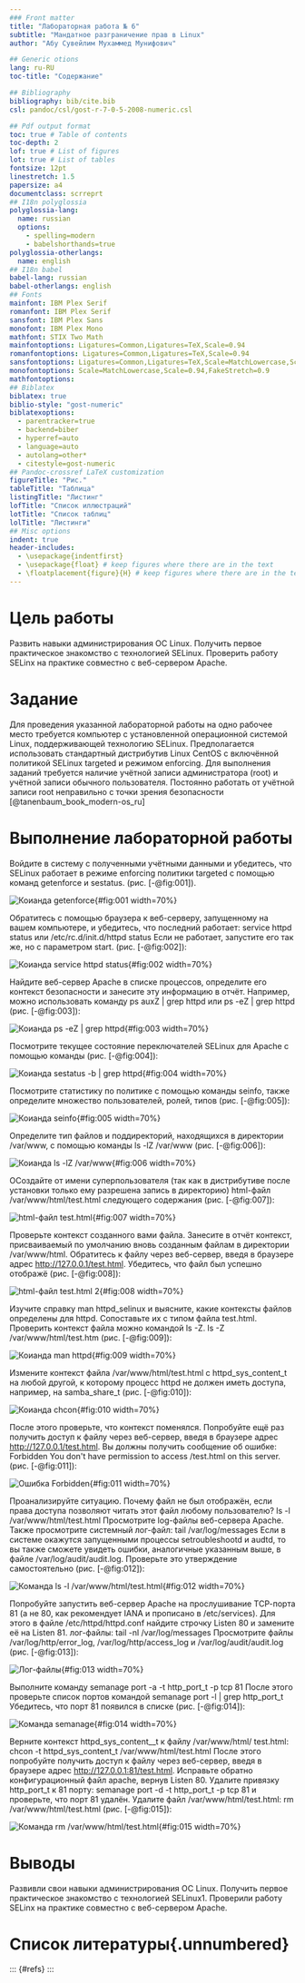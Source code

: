 ```yaml
---
### Front matter
title: "Лабораторная работа № 6"
subtitle: "Мандатное разграничение прав в Linux"
author: "Абу Сувейлим Мухаммед Мунифович"

## Generic otions
lang: ru-RU
toc-title: "Содержание"

## Bibliography
bibliography: bib/cite.bib
csl: pandoc/csl/gost-r-7-0-5-2008-numeric.csl

## Pdf output format
toc: true # Table of contents
toc-depth: 2
lof: true # List of figures
lot: true # List of tables
fontsize: 12pt
linestretch: 1.5
papersize: a4
documentclass: scrreprt
## I18n polyglossia
polyglossia-lang:
  name: russian
  options:
	- spelling=modern
	- babelshorthands=true
polyglossia-otherlangs:
  name: english
## I18n babel
babel-lang: russian
babel-otherlangs: english
## Fonts
mainfont: IBM Plex Serif
romanfont: IBM Plex Serif
sansfont: IBM Plex Sans
monofont: IBM Plex Mono
mathfont: STIX Two Math
mainfontoptions: Ligatures=Common,Ligatures=TeX,Scale=0.94
romanfontoptions: Ligatures=Common,Ligatures=TeX,Scale=0.94
sansfontoptions: Ligatures=Common,Ligatures=TeX,Scale=MatchLowercase,Scale=0.94
monofontoptions: Scale=MatchLowercase,Scale=0.94,FakeStretch=0.9
mathfontoptions:
## Biblatex
biblatex: true
biblio-style: "gost-numeric"
biblatexoptions:
  - parentracker=true
  - backend=biber
  - hyperref=auto
  - language=auto
  - autolang=other*
  - citestyle=gost-numeric
## Pandoc-crossref LaTeX customization
figureTitle: "Рис."
tableTitle: "Таблица"
listingTitle: "Листинг"
lofTitle: "Список иллюстраций"
lotTitle: "Список таблиц"
lolTitle: "Листинги"
## Misc options
indent: true
header-includes:
  - \usepackage{indentfirst}
  - \usepackage{float} # keep figures where there are in the text
  - \floatplacement{figure}{H} # keep figures where there are in the text
---
```


# Цель работы

Развить навыки администрирования ОС Linux. Получить первое практическое знакомство с технологией SELinux.
Проверить работу SELinx на практике совместно с веб-сервером Apache.

# Задание

Для проведения указанной лабораторной работы на одно рабочее место требуется компьютер с установленной операционной системой Linux,
поддерживающей технологию SELinux.
Предполагается использовать стандартный дистрибутив Linux CentOS с включённой политикой SELinux targeted и режимом enforcing. Для выполнения заданий требуется наличие учётной записи администратора (root) и
учётной записи обычного пользователя. Постоянно работать от учётной записи root неправильно с точки зрения безопасности [@tanenbaum_book_modern-os_ru]


# Выполнение лабораторной работы

Войдите в систему с полученными учётными данными и убедитесь, что
SELinux работает в режиме enforcing политики targeted с помощью команд getenforce и sestatus. (рис. [-@fig:001]).

![Коианда getenforce](image/screenshot-01.jpg){#fig:001 width=70%}

Обратитесь с помощью браузера к веб-серверу, запущенному на вашем компьютере, и убедитесь, что последний работает:
service httpd status
или
/etc/rc.d/init.d/httpd status
Если не работает, запустите его так же, но с параметром start. (рис. [-@fig:002]):

![Коианда service httpd status](image/screenshot-03.jpg){#fig:002 width=70%}

Найдите веб-сервер Apache в списке процессов, определите его контекст
безопасности и занесите эту информацию в отчёт. Например, можно использовать команду
ps auxZ | grep httpd или ps -eZ | grep httpd (рис. [-@fig:003]):

![Коианда ps -eZ | grep httpd](image/screenshot-04.jpg){#fig:003 width=70%}

Посмотрите текущее состояние переключателей SELinux для Apache с помощью команды (рис. [-@fig:004]):

![Коианда sestatus -b | grep httpd](image/screenshot-06.jpg){#fig:004 width=70%}

Посмотрите статистику по политике с помощью команды seinfo, также определите множество пользователей, ролей, типов (рис. [-@fig:005]):

![Коианда seinfo](image/screenshot-07.jpg){#fig:005 width=70%}

Определите тип файлов и поддиректорий, находящихся в директории
/var/www, с помощью команды ls -lZ /var/www (рис. [-@fig:006]):

![Коианда ls -lZ /var/www](image/screenshot-08.jpg){#fig:006 width=70%}

ОСоздайте от имени суперпользователя (так как в дистрибутиве после установки только ему разрешена запись в директорию) html-файл
/var/www/html/test.html следующего содержания (рис. [-@fig:007]):

![html-файл test.html](image/screenshot-09.jpg){#fig:007 width=70%}

Проверьте контекст созданного вами файла. Занесите в отчёт контекст,
присваиваемый по умолчанию вновь созданным файлам в директории
/var/www/html. Обратитесь к файлу через веб-сервер, введя в браузере адрес
http://127.0.0.1/test.html. Убедитесь, что файл был успешно отображё (рис. [-@fig:008]):

![html-файл test.html 2](image/screenshot-010.jpg){#fig:008 width=70%}

Изучите справку man httpd_selinux и выясните, какие контексты файлов определены для httpd. Сопоставьте их с типом файла
test.html. Проверить контекст файла можно командой ls -Z.
ls -Z /var/www/html/test.htm (рис. [-@fig:009]):

![Коианда man httpd](image/screenshot-11.jpg){#fig:009 width=70%}

Измените контекст файла /var/www/html/test.html с httpd_sys_content_t на любой другой, к которому процесс httpd не должен иметь доступа, например, на samba_share_t (рис. [-@fig:010]):

![Коианда chcon](image/screenshot-13.jpg){#fig:010 width=70%}

После этого проверьте, что контекст поменялся. Попробуйте ещё раз получить доступ к файлу через веб-сервер, введя в
браузере адрес http://127.0.0.1/test.html. Вы должны получить
сообщение об ошибке:
Forbidden
You don't have permission to access /test.html on this server. (рис. [-@fig:011]):

![Ошибка Forbidden](image/screenshot-14.jpg){#fig:011 width=70%}

Проанализируйте ситуацию. Почему файл не был отображён, если права
доступа позволяют читать этот файл любому пользователю?
ls -l /var/www/html/test.html
Просмотрите log-файлы веб-сервера Apache. Также просмотрите системный лог-файл:
tail /var/log/messages
Если в системе окажутся запущенными процессы setroubleshootd и
audtd, то вы также сможете увидеть ошибки, аналогичные указанным
выше, в файле /var/log/audit/audit.log. Проверьте это утверждение самостоятельно (рис. [-@fig:012]):

![Команда ls -l /var/www/html/test.html](image/screenshot-15.jpg){#fig:012 width=70%}

Попробуйте запустить веб-сервер Apache на прослушивание ТСР-порта
81 (а не 80, как рекомендует IANA и прописано в /etc/services). Для
этого в файле /etc/httpd/httpd.conf найдите строчку Listen 80 и замените её на Listen 81. лог-файлы:
tail -nl /var/log/messages
Просмотрите файлы /var/log/http/error_log,
/var/log/http/access_log и /var/log/audit/audit.log (рис. [-@fig:013]):

![Лог-файлы](image/screenshot-16.jpg){#fig:013 width=70%}


Выполните команду
semanage port -a -t http_port_t -р tcp 81
После этого проверьте список портов командой
semanage port -l | grep http_port_t
Убедитесь, что порт 81 появился в списке (рис. [-@fig:014]):

![Команда semanage](image/screenshot-18.jpg){#fig:014 width=70%}

Верните контекст httpd_sys_cоntent__t к файлу /var/www/html/ test.html:
chcon -t httpd_sys_content_t /var/www/html/test.html
После этого попробуйте получить доступ к файлу через веб-сервер, введя в браузере адрес http://127.0.0.1:81/test.html. Исправьте обратно конфигурационный файл apache, вернув Listen 80.
Удалите привязку http_port_t к 81 порту:
semanage port -d -t http_port_t -p tcp 81
и проверьте, что порт 81 удалён.
Удалите файл /var/www/html/test.html:
rm /var/www/html/test.html (рис. [-@fig:015]):

![Команда rm /var/www/html/test.html](image/screenshot-20.jpg){#fig:015 width=70%}



# Выводы

Развивли свои навыки администрирования ОС Linux. Получить первое практическое знакомство с технологией SELinux1. Проверили работу SELinx на практике совместно с веб-сервером
Apache.

# Список литературы{.unnumbered}

::: {#refs}
:::
